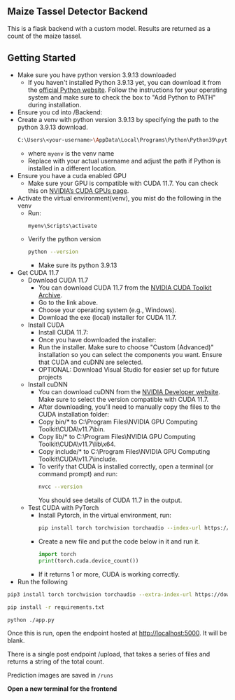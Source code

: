 ## Maize Tassel Detector Backend

This is a flask backend with a custom model. Results are returned as a count of the maize tassel.

## Getting Started

- Make sure you have python version 3.9.13 downloaded
  - If you haven't installed Python 3.9.13 yet, you can download it from the [official Python website](https://www.python.org/downloads/release/python-3913/). Follow the instructions for your operating system and make sure to check the box to "Add Python to PATH" during installation.
- Ensure you cd into /Backend:
- Create a venv with python version 3.9.13 by specifying the path to the python 3.9.13 download.
  ```bash
  C:\Users\<your-username>\AppData\Local\Programs\Python\Python39\python.exe -m venv myenv
  ```
  - where `myenv` is the venv name
  - Replace <your-username> with your actual username and adjust the path if Python is installed in a different location.
- Ensure you have a cuda enabled GPU
  - Make sure your GPU is compatible with CUDA 11.7. You can check this on [NVIDIA’s CUDA GPUs page](https://developer.nvidia.com/cuda-gpus). 
- Activate the virtual environment(venv), you mist do the following in the venv
  - Run:
    ``` bash
    myenv\Scripts\activate
    ```
  - Verify the python version
    ```bash
    python --version
    ```
    - Make sure its python 3.9.13
- Get CUDA 11.7
  - Download CUDA 11.7
    - You can download CUDA 11.7 from the [NVIDIA CUDA Toolkit Archive](https://developer.nvidia.com/cuda-11-7-0-download-archive).
    - Go to the link above.
    - Choose your operating system (e.g., Windows).
    - Download the exe (local) installer for CUDA 11.7.
  - Install CUDA
    - Install CUDA 11.7:
    - Once you have downloaded the installer:
    - Run the installer. Make sure to choose "Custom (Advanced)" installation so you can select the components you want. Ensure that CUDA and cuDNN are selected.
    - OPTIONAL: Download Visual Studio for easier set up for future projects
  - Install cuDNN
    - You can download cuDNN from the [NVIDIA Developer website](https://developer.nvidia.com/cudnn). Make sure to select the version compatible with CUDA 11.7.
    - After downloading, you’ll need to manually copy the files to the CUDA installation folder:
    - Copy bin/* to C:\Program Files\NVIDIA GPU Computing Toolkit\CUDA\v11.7\bin.
    - Copy lib/* to C:\Program Files\NVIDIA GPU Computing Toolkit\CUDA\v11.7\lib\x64.
    - Copy include/* to C:\Program Files\NVIDIA GPU Computing Toolkit\CUDA\v11.7\include.
    - To verify that CUDA is installed correctly, open a terminal (or command prompt) and run:
      ```bash
      nvcc --version
      ```
      You should see details of CUDA 11.7 in the output.
  - Test CUDA with PyTorch
    - Install Pytorch, in the virtual environment, run:
      ``` bash
      pip install torch torchvision torchaudio --index-url https://download.pytorch.org/whl/cu117
      ```
    - Create a new file and put the code below in it and run it.
      ```python
      import torch
      print(torch.cuda.device_count())
      ```
    - If it returns 1 or more, CUDA is working correctly.
- Run the following

```bash
pip3 install torch torchvision torchaudio --extra-index-url https://download.pytorch.org/whl/cu117

pip install -r requirements.txt

python ./app.py
```
Once this is run, open the endpoint hosted at [http://localhost:5000](http://localhost:5000). It will be blank. 

There is a single post endpoint /upload, that takes a series of files and returns a string of the total count.

Prediction images are saved in `/runs`

**Open a new terminal for the frontend**
